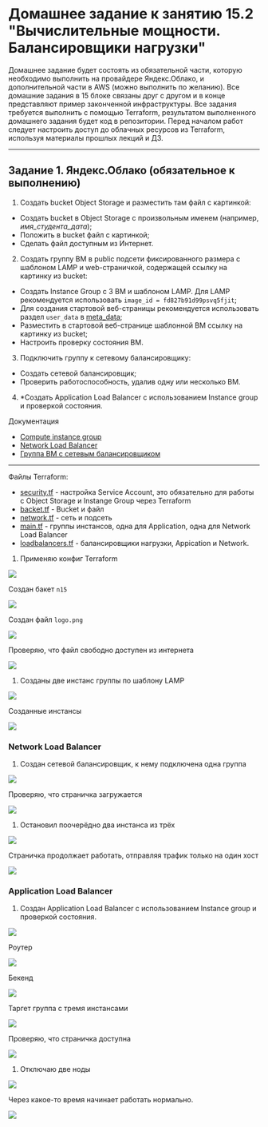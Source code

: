 # Домашнее задание к занятию 15.2 "Вычислительные мощности. Балансировщики нагрузки"

Домашнее задание будет состоять из обязательной части, которую необходимо выполнить на провайдере Яндекс.Облако, и дополнительной части в AWS (можно выполнить по желанию). Все домашние задания в 15 блоке связаны друг с другом и в конце представляют пример законченной инфраструктуры.
Все задания требуется выполнить с помощью Terraform, результатом выполненного домашнего задания будет код в репозитории. Перед началом работ следует настроить доступ до облачных ресурсов из Terraform, используя материалы прошлых лекций и ДЗ.

---

## Задание 1. Яндекс.Облако (обязательное к выполнению)

1. Создать bucket Object Storage и разместить там файл с картинкой:

- Создать bucket в Object Storage с произвольным именем (например, _имя_студента_дата_);
- Положить в bucket файл с картинкой;
- Сделать файл доступным из Интернет.

2. Создать группу ВМ в public подсети фиксированного размера с шаблоном LAMP и web-страничкой, содержащей ссылку на картинку из bucket:

- Создать Instance Group с 3 ВМ и шаблоном LAMP. Для LAMP рекомендуется использовать `image_id = fd827b91d99psvq5fjit`;
- Для создания стартовой веб-страницы рекомендуется использовать раздел `user_data` в [meta_data](https://cloud.yandex.ru/docs/compute/concepts/vm-metadata);
- Разместить в стартовой веб-странице шаблонной ВМ ссылку на картинку из bucket;
- Настроить проверку состояния ВМ.

3. Подключить группу к сетевому балансировщику:

- Создать сетевой балансировщик;
- Проверить работоспособность, удалив одну или несколько ВМ.

4. *Создать Application Load Balancer с использованием Instance group и проверкой состояния.

Документация

- [Compute instance group](https://registry.terraform.io/providers/yandex-cloud/yandex/latest/docs/resources/compute_instance_group)
- [Network Load Balancer](https://registry.terraform.io/providers/yandex-cloud/yandex/latest/docs/resources/lb_network_load_balancer)
- [Группа ВМ с сетевым балансировщиком](https://cloud.yandex.ru/docs/compute/operations/instance-groups/create-with-balancer)

---

Файлы Terraform:

- [security.tf](./15.2/terraform/security.tf) - настройка Service Account, это обязательно для работы с Object Storage и Instange Group через Terraform
- [backet.tf](./15.2/terraform/backet.tf) - Bucket и файл
- [network.tf](./15.2/terraform/network.tf) - сеть и подсеть
- [main.tf](./15.2/terraform/main.tf) - группы инстансов, одна для Application, одна для Network Load Balancer
- [loadbalancers.tf](./15.2/terraform/loadbalancers.tf) - балансировщики нагрузки, Appication и Network.

1. Применяю конфиг Terraform

![](./15.2/img/1.1.png)

Создан бакет `n15`

![](./15.2/img/1.2.png)

Создан файл `logo.png`

![](./15.2/img/1.3.png)

Проверяю, что файл свободно доступен из интернета

![](./15.2/img/1.4.png)

1. Созданы две инстанс группы по шаблону LAMP

![](./15.2/img/1.5.png)

Созданные инстансы

![](./15.2/img/1.6.png)

### Network Load Balancer

1. Создан сетевой балансировщик, к нему подключена одна группа

![](./15.2/img/2.1.png)

Проверяю, что страничка загружается

![](./15.2/img/2.2.png)

1. Остановил поочерёдно два инстанса из трёх

![](./15.2/img/2.3.png)

Страничка продолжает работать, отправляя трафик только на один хост

![](./15.2/img/2.4.png)

### Application Load Balancer

1. Создан Application Load Balancer с использованием Instance group и проверкой состояния.

![](./15.2/img/3.1.png)

Роутер

![](./15.2/img/3.2.png)

Бекенд

![](./15.2/img/3.3.png)

Таргет группа с тремя инстансами

![](./15.2/img/3.4.png)

Проверяю, что страничка доступна

![](./15.2/img/3.5.png)

1. Отключаю две ноды

![](./15.2/img/3.6.png)

Через какое-то время начинает работать нормально.

![](./15.2/img/3.7.png)
